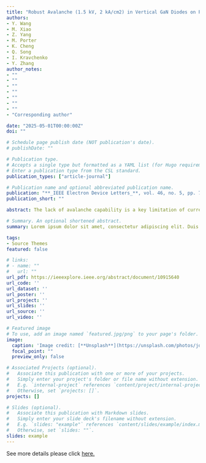 ```yaml
---
title: "Robust Avalanche (1.5 kV, 2 kA/cm2) in Vertical GaN Diodes on Patterned Sapphire Substrate"
authors:
- Y. Wang
- M. Xiao
- Z. Yang
- M. Porter
- K. Cheng
- Q. Song
- I. Kravchenko
- Y. Zhang
author_notes:
- ""
- ""
- ""
- ""
- ""
- ""
- ""
- "Corresponding author"

date: "2025-05-01T00:00:00Z"
doi: ""

# Schedule page publish date (NOT publication's date).
# publishDate: ""

# Publication type.
# Accepts a single type but formatted as a YAML list (for Hugo requirements).
# Enter a publication type from the CSL standard.
publication_types: ["article-journal"]

# Publication name and optional abbreviated publication name.
publication: "**_IEEE Electron Device Letters_**, vol. 46, no. 5, pp. 717-720, May 2025"
publication_short: ""

abstract: The lack of avalanche capability is a key limitation of current lateral GaN devices. Despite the report of avalanche in vertical GaN-on-GaN devices, the high wafer cost hinders device commercialization. Here we demonstrate a circuit-level avalanche in vertical GaN diodes on low-cost patterned sapphire substrate (PSS), with the avalanche voltage (1.57 kV) and avalanche current density (>2 kA/cm2) both being the highest reported in GaN devices on foreign substrates. The PSS enables a lower dislocation density than conventional sapphire substrate and is employed in high-voltage GaN devices for the first time. The avalanche voltage in the circuit test reaches 98% of the parallel-plane limit, further affirming that near-ideal avalanche breakdown can be realized on GaN devices on foreign substrates. These results show the promise of the GaN-on-PSS platform for low-cost, robust power devices.

# Summary. An optional shortened abstract.
summary: Lorem ipsum dolor sit amet, consectetur adipiscing elit. Duis posuere tellus ac convallis placerat. Proin tincidunt magna sed ex sollicitudin condimentum.

tags:
- Source Themes
featured: false

# links:
# - name: ""
#   url: ""
url_pdf: https://ieeexplore.ieee.org/abstract/document/10915640
url_code: ''
url_dataset: ''
url_poster: ''
url_project: ''
url_slides: ''
url_source: ''
url_video: ''

# Featured image
# To use, add an image named `featured.jpg/png` to your page's folder. 
image:
  caption: 'Image credit: [**Unsplash**](https://unsplash.com/photos/jdD8gXaTZsc)'
  focal_point: ""
  preview_only: false

# Associated Projects (optional).
#   Associate this publication with one or more of your projects.
#   Simply enter your project's folder or file name without extension.
#   E.g. `internal-project` references `content/project/internal-project/index.md`.
#   Otherwise, set `projects: []`.
projects: []

# Slides (optional).
#   Associate this publication with Markdown slides.
#   Simply enter your slide deck's filename without extension.
#   E.g. `slides: "example"` references `content/slides/example/index.md`.
#   Otherwise, set `slides: ""`.
slides: example
---
```


See more details please click [here.](https://ieeexplore.ieee.org/abstract/document/10915640)
